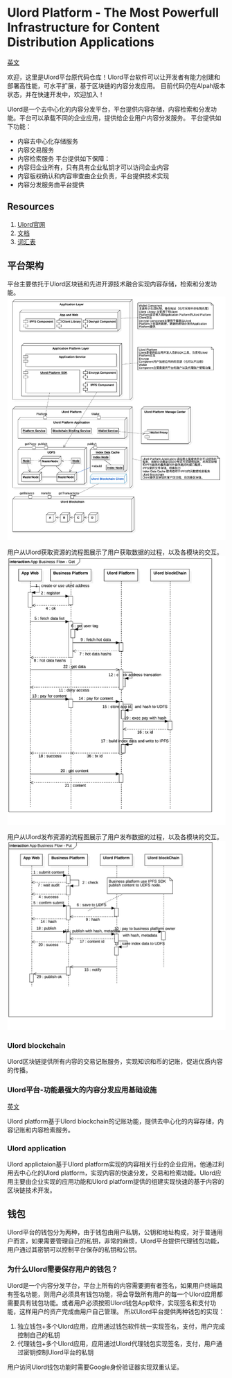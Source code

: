 # Ulord Platform - The Most Powerfull Infrastructure for Content Distribution Applications
[英文](./README.md)

欢迎，这里是Ulord平台原代码仓库！Ulord平台软件可以让开发者有能力创建和部署高性能，可水平扩展，基于区块链的内容分发应用。
目前代码仍在Alpah版本状态，并在快速开发中，欢迎加入！

Ulord是一个去中心化的内容分发平台，平台提供内容存储，内容检索和分发功能。平台可以承载不同的企业应用，提供给企业用户内容分发服务。
平台提供如下功能：
- 内容去中心化存储服务
- 内容交易服务
- 内容检索服务
平台提供如下保障：
- 内容归企业所有，只有具有企业私钥才可以访问企业内容
- 内容版权确认和内容审查由企业负责，平台提供技术实现
- 内容分发服务由平台提供

## Resources
1. [Ulord官网](http://ulord.one)
2. [文档](https://github.com/UlordChain/documentation)
3. [词汇表](./vocabulary.md)

## 平台架构
平台主要依托于Ulord区块链和先进开源技术融合实现内容存储，检索和分发功能。
![架构图](images/Ulord-Arch.jpg)

用户从Ulord获取资源的流程图展示了用户获取数据的过程，以及各模块的交互。
![获取资源流程图](images/App-Business-Flow-Get.jpg)

用户从Ulord发布资源的流程图展示了用户发布数据的过程，以及各模块的交互。
![发布资源流程图](images/App-Business-Flow-Put.jpg)

### Ulord blockchain
Ulord区块链提供所有内容的交易记账服务，实现知识和币的记账，促进优质内容的传播。

### Ulord平台-功能最强大的内容分发应用基础设施
[英文](./README.md)

Ulord platform基于Ulord blockchain的记账功能，提供去中心化的内容存储，内容记账和内容检索服务。

### Ulord application
Ulord applictaion基于Ulord platform实现的内容相关行业的企业应用。他通过利用去中心化的Ulord platform，实现内容的快速分发，交易和检索功能。Ulord应用主要由企业实现的应用功能和Ulord platform提供的组建实现快速的基于内容的区块链技术开发。

## 钱包
Ulord平台的钱包分为两种，由于钱包由用户私钥，公钥和地址构成，对于普通用户而言，如果需要管理自己的私钥，非常的麻烦，Ulord平台提供代理钱包功能，用户通过其密钥可以控制平台保存的私钥和公钥。

### 为什么Ulord需要保存用户的钱包？
Ulord是一个内容分发平台，平台上所有的内容需要拥有者签名，如果用户终端具有签名功能，则用户必须具有钱包功能，将会导致所有用户的每一个Ulord应用都需要具有钱包功能。或者用户必须按照Ulord钱包App软件，实现签名和支付功能，这样用户的资产完成由用户自己管理。
所以Ulord平台提供两种钱包的实现：
1. 独立钱包+多个Ulord应用，应用通过钱包软件统一实现签名，支付，用户完成控制自己的私钥
2. 代理钱包+多个Ulord应用，应用通过Ulord代理钱包实现签名，支付，用户通过密钥控制Ulord平台的私钥

用户访问Ulord钱包功能时需要Google身份验证器实现双重认证。
